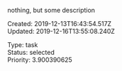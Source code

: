 
nothing, but some description

Created: 2019-12-13T16:43:54.517Z  
Updated: 2019-12-16T13:55:08.240Z

Type: task  
Status: selected  
Priority: 3.900390625
